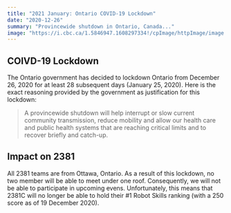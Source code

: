 ```yaml
---
title: "2021 January: Ontario COVID-19 Lockdown"
date: "2020-12-26"
summary: "Provincewide shutdown in Ontario, Canada..."
image: "https://i.cbc.ca/1.5846947.1608297334!/cpImage/httpImage/image.jpg_gen/derivatives/16x9_780/doug-ford-ontario-premier-covid-19.jpg"
---
```


## COIVD-19 Lockdown

The Ontario government has decided to lockdown Ontario from December 26, 2020 for at least 28 subsequent days (January 25, 2020). Here is the exact reasoning provided by the government as justification for this lockdown:

> A provincewide shutdown will help interrupt or slow current community transmission, reduce mobility and allow our health care and public health systems that are reaching critical limits and to recover briefly and catch-up.

## Impact on 2381

All 2381 teams are from Ottawa, Ontario. As a result of this lockdown, no two member will be able to meet under one roof. Consequently, we will not be able to participate in upcoming evens. Unfortunately, this means that 2381C will no longer be able to hold their #1 Robot Skills ranking (with a 250 score as of 19 December 2020).
